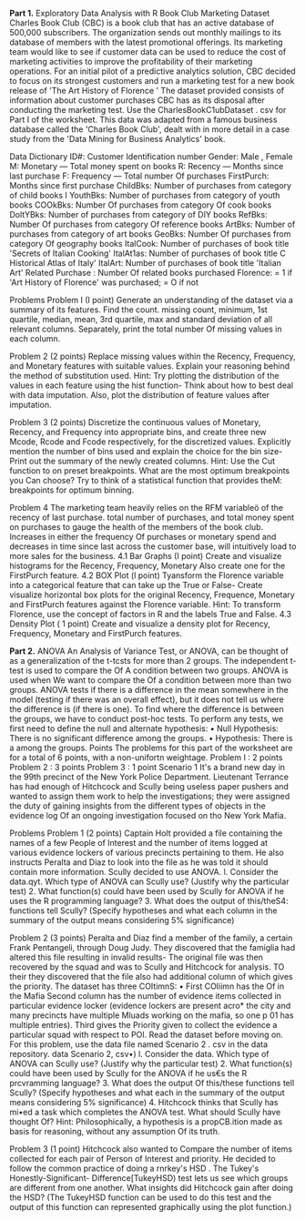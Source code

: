 <b>Part 1.</b> Exploratory Data Analysis with R
Book Club Marketing Dataset
Charles Book Club (CBC) is a book club that has an active database of 500,000 subscribers. The organization
sends out monthly mailings to its database of members with the latest promotional offerings. Its marketing
team would like to see if customer data can be used to reduce the cost of marketing activities to improve the
profitability of their marketing operations. For an initial pilot of a predictive analytics solution, CBC decided
to focus on its strongest customers and run a marketing test for a new book release of 'The Art History of
Florence '
The dataset provided consists of information about customer purchases CBC has as its disposal after
conducting the marketing test. Use the CharlesBookC1ubDataset . csv for Part I of the worksheet. This
data was adapted from a famous business database called the 'Charles Book Club', dealt with in more detail
in a case study from the 'Data Mining for Business Analytics' book.

Data Dictionary
ID#: Customer Identification number
Gender: Male , Female
M: Monetary — Total money spent on books
R: Recency — Months since last purchase
F: Frequency — Total number Of purchases
FirstPurch: Months since first purchase
ChildBks: Number of purchases from category of child books I
YouthBks: Number of purchases from category of youth books
COOkBks: Number Of purchases from category Of cook books
DoltYBks: Number of purchases from category of DIY books
RefBks: Number Of purchases from category Of reference books
ArtBks: Number of purchases from category of art books
GeoBks: Number Of purchases from category Of geography books
ItalCook: Number of purchases of book title 'Secrets of Italian Cooking'
ItalAt1as: Number of purchases of book title C Historical Atlas of Italy'
ItalArt: Number of purchases of book title 'Italian Art'
Related Purchase : Number Of related books purchased
Florence: = 1 if 'Art History of Florence' was purchased; = O if not


Problems
Problem I (I point)
Generate an understanding of the dataset via a summary of its features. Find the count. missing count,
minimum, 1st quartile, median, mean, 3rd quartile, max and standard deviation of all relevant columns.
Separately, print the total number Of missing values in each column.

Problem 2 (2 points)
Replace missing values within the Recency, Frequency, and Monetary features with suitable values. Explain
your reasoning behind the method of substitution used. Hint: Try plotting the distribution of the values in
each feature using the hist function- Think about how to best deal with data imputation. Also, plot the
distribution of feature values after imputation.

Problem 3 (2 points)
Discretize the continuous values of Monetary, Recency, and Frequency into appropriate bins, and create three
new Mcode, Rcode and Fcode respectively, for the discretized values. Explicitly mention the number
of bins used and explain the choice for the bin size- Print out the summary of the newly created columns.
Hint: Use the Cut function to on preset breakpoints. What are the most optimum breakpoints you Can
choose? Try to think of a statistical function that provides theM: breakpoints for optimum binning.


Problem 4
The marketing team heavily relies on the RFM variableö of the recency of last purchase. total number of
purchases, and total money spent on purchases to gauge the health of the members of the book club. Increases
in either the frequency Of purchases or monetary spend and decreases in time since last across the
customer base, will intuitively load to more sales for the business.
4.1 Bar Graphs (I point) Create and visualize histograms for the Recency, Frequency,
Monetary Also create one for the FirstPurch feature.
4.2 BOX Plot (l point) Tyansform the Florence variable into a categorical feature that can take up
the True or False- Create visualize horizontal box plots for the original Recency, Frequence,
Monetary and FirstPurch features against the Florence variable. Hint: To transform Florence, use the
concept of factors in R and the labels True and False.
4.3 Density Plot ( 1 point) Create and visualize a density plot for Recency, Frequency, Monetary and
FirstPurch features.





<b>Part 2.</b> ANOVA
An Analysis of Variance Test, or ANOVA, can be thought of as a generalization of the t-tcsts for more than 2
groups. The independent t-test is used to compare the Of A condition between two groups. ANOVA is
used when We want to compare the Of a condition between more than two groups. ANOVA tests if
there is a difference in the mean somewhere in the model (testing if there was an overall effect), but it does
not tell us where the difference is (if there is one). To find where the difference is between the groups, we
have to conduct post-hoc tests.
To perform any tests, we first need to define the null and alternate hypothesis:
• Null Hypothesis: There is no significant difference among the groups.
• Hypothesis: There is a among the groups.
Points
The problems for this part of the worksheet are for a total of 6 points, with a non-unifortn weightage.
Problem I : 2 points
Problem 2 : 3 points
Problem 3 : 1 point
Scenario 1
It's a brand new day in the 99th precinct of the New York Police Department. Lieutenant Terrance has
had enough of Hitchcock and Scully being useless paper pushers and wanted to assign them work to help
the investigations; they were assigned the duty of gaining insights from the different types of objects in the
evidence log Of an ongoing investigation focused on tho New York Mafia.

Problems
Problem 1 (2 points)
Captain Holt provided a file containing the names of a few People of Interest and the number of items
logged at various evidence lockers of various precincts pertaining to them. He also instructs Peralta and Diaz
to look into the file as he was told it should contain more information.
Scully decided to use ANOVA.
l. Consider the data.qyt. Which type of ANOVA can Scully use? (Justify why the particular test)
2. What function(s) could have been used by Scully for ANOVA if he uses the R programming language?
3. What does the output of this/theS4: functions tell Scully? (Specify hypotheses and what each column in
the summary of the output means considering 5% significance)


Problem 2 (3 points)
Peralta and Diaz find a member of the family, a certain Frank Pentangeli, through Doug Judy. They discovered
that the famiglia had altered this file resulting in invalid results- The original file was then recovered by the
squad and was to Scully and Hitchcock for analysis. TO their they discovered that the file also
had additional column of which gives the priority.
The dataset has three COItimnS:
• First COIiimn has the Of in the Mafia
Second column has the number of evidence items collected in particular evidence locker (evidence
lockers are present acro* the city and many precincts have multiple Mluads working on the mafia, so
one p 01 has multiple entries).
Third gives the Priority given to collect the evidence a particular squad with respect to
POI.
Read the dataset before moving on. For this problem, use the data file named Scenario 2 . csv in the data
repository.
data Scenario 2, csv•)
l. Consider the data. Which type of ANOVA can Scully use? (Justify why the particular test)
2. What function(s) could have been used by Scully for the ANOVA if he us€s the R prcvramming
language?
3. What does the output Of this/these functions tell Scully? (Specify hypotheses and what each in
the summary of the output means considering 5% significance)
4. Hitchcock thinks that Scully has mi•ed a task which completes the ANOVA test. What should Scully
have thought Of? Hint: Philosophically, a hypothesis is a propCB.ition made as basis for reasoning,
without any assumption Of its truth.


Problem 3 (1 point)
Hitchcock also wanted to Compare the number of items collected for each pair of Person of Interest and priority.
He decided to follow the common practice of doing a rnrkey's HSD . The Tukey's Honestly-Significant-
Difference[TukeyHSD) test lets us see which groups are different from one another.
What insights did Hitchcock gain after doing the HSD? (The TukeyHSD function can be used to do
this test and the output of this function can represented graphically using the plot function.)
